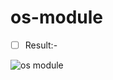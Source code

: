 # os-module




- [ ] Result:- 

![os module](https://user-images.githubusercontent.com/113135493/191477439-0d8a3368-6406-4f64-a404-11fe82a49465.png)
